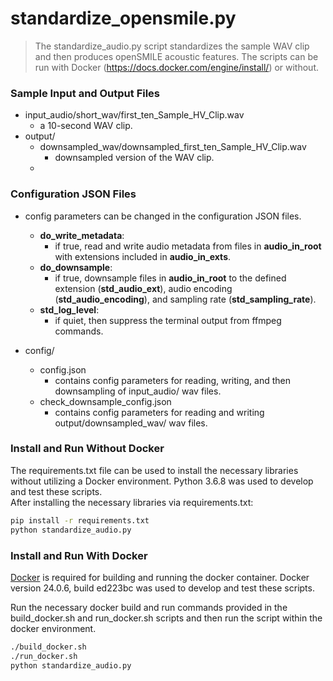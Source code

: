 # standardize_opensmile.py

> The standardize_audio.py script standardizes the sample WAV clip and then produces openSMILE acoustic features. The scripts can be run with Docker (https://docs.docker.com/engine/install/) or without.

### Sample Input and Output Files

* input_audio/short_wav/first_ten_Sample_HV_Clip.wav
    * a 10-second WAV clip.
* output/
    * downsampled_wav/downsampled_first_ten_Sample_HV_Clip.wav
        * downsampled version of the WAV clip.
    * 


### Configuration JSON Files

* config parameters can be changed in the configuration JSON files.
    * **do_write_metadata**:
        * if true, read and write audio metadata from files in **audio_in_root** with extensions included in **audio_in_exts**.
    * **do_downsample**:
        * if true, downsample files in **audio_in_root** to the defined extension (**std_audio_ext**), audio encoding (**std_audio_encoding**), and sampling rate (**std_sampling_rate**).
    * **std_log_level**:
        * if quiet, then suppress the terminal output from ffmpeg commands.

* config/
    * config.json
        * contains config parameters for reading, writing, and then downsampling of input_audio/ wav files.
    * check_downsample_config.json
        * contains config parameters for reading and writing output/downsampled_wav/ wav files.

### Install and Run Without Docker

The requirements.txt file can be used to install the necessary libraries without utilizing a Docker environment. Python 3.6.8 was used to develop and test these scripts.\
After installing the necessary libraries via requirements.txt:

```sh
pip install -r requirements.txt
python standardize_audio.py
```

### Install and Run With Docker

[Docker](https://docs.docker.com/engine/install/) is required for building and running the docker container. Docker version 24.0.6, build ed223bc was used to develop and test these scripts.

Run the necessary docker build and run commands provided in the build_docker.sh and run_docker.sh scripts and then run the script within the docker environment.

```sh
./build_docker.sh
./run_docker.sh
python standardize_audio.py
```
